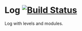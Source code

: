 Log [![Build Status](https://secure.travis-ci.org/zhangpeihao/log.png)](http://travis-ci.org/zhangpeihao/log)
======

Log with levels and modules.

